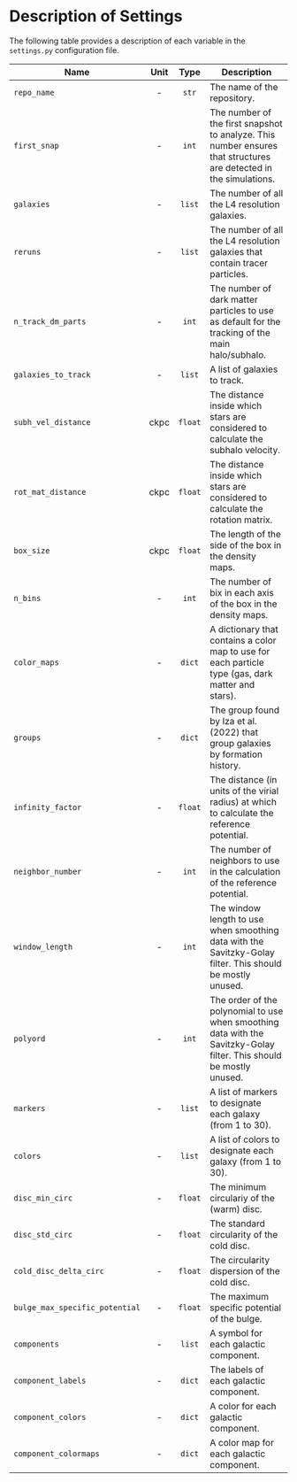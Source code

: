 # Description of Settings

The following table provides a description of each variable in the `settings.py` configuration file.

| Name | Unit | Type | Description |
|--------------|:-----:|:-----------:|----|
| `repo_name` | - | `str` | The name of the repository. |
| `first_snap` |  - | `int` | The number of the first snapshot to analyze. This number ensures that structures are detected in the simulations. |
| `galaxies` | - | `list` | The number of all the L4 resolution galaxies. |
| `reruns` | - | `list` | The number of all the L4 resolution galaxies that contain tracer particles. |
| `n_track_dm_parts` | - | `int` | The number of dark matter particles to use as default for the tracking of the main halo/subhalo. |
| `galaxies_to_track` | - | `list` | A list of galaxies to track. |
| `subh_vel_distance` | $\mathrm{ckpc}$ | `float` | The distance inside which stars are considered to calculate the subhalo velocity. |
| `rot_mat_distance` | $\mathrm{ckpc}$ | `float` | The distance inside which stars are considered to calculate the rotation matrix. |
| `box_size` | $\mathrm{ckpc}$ | `float` | The length of the side of the box in the density maps. |
| `n_bins` | - | `int` | The number of bix in each axis of the box in the density maps. |
| `color_maps` | - | `dict` | A dictionary that contains a color map to use for each particle type (gas, dark matter and stars). |
| `groups` | - | `dict` | The group found by Iza et al. (2022) that group galaxies by formation history. |
| `infinity_factor` | - | `float` | The distance (in units of the virial radius) at which to calculate the reference potential. |
| `neighbor_number` | - | `int` | The number of neighbors to use in the calculation of the reference potential. |
| `window_length` | - | `int` | The window length to use when smoothing data with the Savitzky-Golay filter. This should be mostly unused. | 
| `polyord` | - | `int` | The order of the polynomial  to use when smoothing data with the Savitzky-Golay filter. This should be mostly unused. |
| `markers` | - | `list` | A list of markers to designate each galaxy (from 1 to 30). |
| `colors` | - | `list` | A list of colors to designate each galaxy (from 1 to 30). |
| `disc_min_circ` | - | `float` | The minimum circulariy of the (warm) disc. | 
| `disc_std_circ` | - | `float` | The standard circularity of the cold disc. | 
| `cold_disc_delta_circ` | - | `float` | The circularity dispersion of the cold disc. | 
| `bulge_max_specific_potential` | - | `float` | The maximum specific potential of the bulge. | 
| `components` | - | `list` | A symbol for each galactic component. | 
| `component_labels` | - | `dict` | The labels of each galactic component. | 
| `component_colors` | - | `dict` | A color for each galactic component. | 
| `component_colormaps` | - | `dict` | A color map for each galactic component. | 